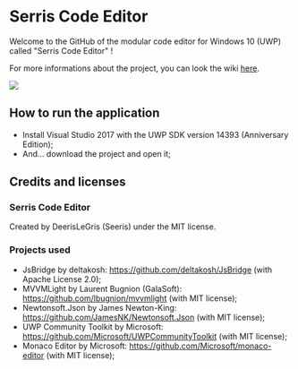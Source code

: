 # Serris Code Editor
Welcome to the GitHub of the modular code editor for Windows 10 (UWP) called "Serris Code Editor" !

For more informations about the project, you can look the wiki [here](https://github.com/Seeris/SerrisCodeEditor/wiki).

![](https://yoshilegris.files.wordpress.com/2017/06/pre-alpha_7.png)

## How to run the application

- Install Visual Studio 2017 with the UWP SDK version 14393 (Anniversary Edition);
- And... download the project and open it;

## Credits and licenses

### Serris Code Editor

Created by DeerisLeGris (Seeris) under the MIT license.

### Projects used

- JsBridge by deltakosh: https://github.com/deltakosh/JsBridge (with Apache License 2.0);
- MVVMLight by Laurent Bugnion (GalaSoft): https://github.com/lbugnion/mvvmlight (with MIT license);
- Newtonsoft.Json by James Newton-King: https://github.com/JamesNK/Newtonsoft.Json (with MIT license);
- UWP Community Toolkit by Microsoft: https://github.com/Microsoft/UWPCommunityToolkit (with MIT license);
- Monaco Editor by Microsoft: https://github.com/Microsoft/monaco-editor (with MIT license);
